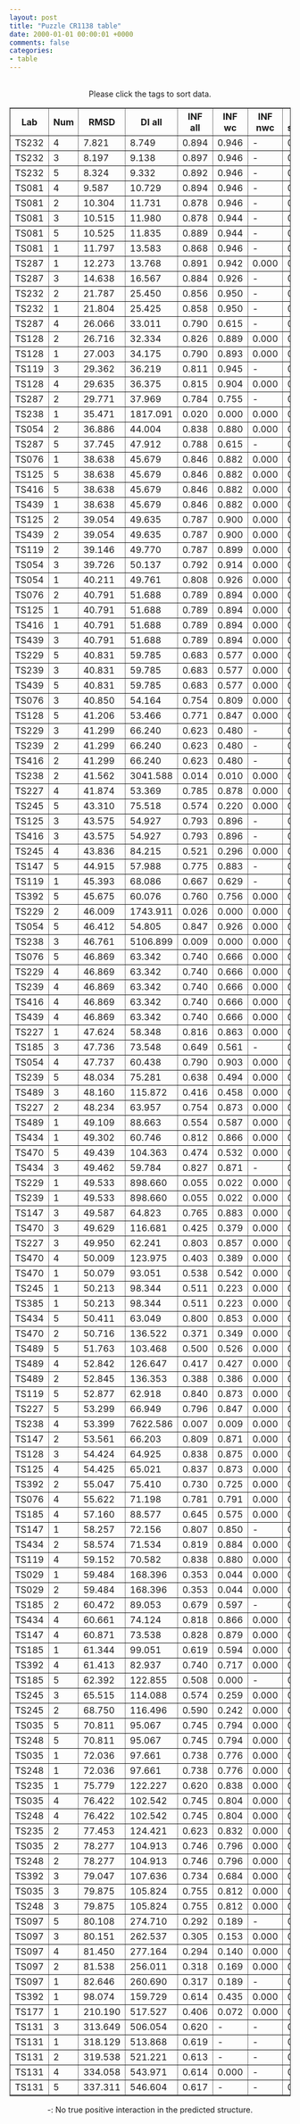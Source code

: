 ```yaml
---
layout: post
title: "Puzzle CR1138 table"
date: 2000-01-01 00:00:01 +0000
comments: false
categories: 
- table
---
```


<script src="{{ root_url }}/javascripts/sorttable.js"></script>
<script>
    window.onload = function() {
        (document.getElementsByTagName( 'th' )[1]).click();
    };
</script>
<br/>
<div align="center">
Please click the tags to sort data.<br/>
<table class="sortable" border=1>
  <tr>
    <th>Lab</th>
    <th>Num</th>
    <th>RMSD</th>
    <th>DI all</th>
    <th>INF all</th>
    <th>INF wc</th>
    <th>INF nwc</th>
    <th>INF stacking</th>
    <th>Clash Score</th>
    <th>P-value</th>
    <th>mcq</th>
    <th>TM-score</th>
    <th>best sol.</th>
    <th>Detail</th>
  </tr>
  <tr><td>TS232</td><td>4</td><td>7.821</td><td>8.749</td><td>0.894</td><td>0.946</td><td>-</td><td>0.874</td><td>10.010</td><td>0.00e+00</td><td>15.93</td><td>0.8000</td><td>2</td><td><a href='/show/index.html?id=CR1138_TS232_4'>-></a></td></tr>
<tr><td>TS232</td><td>3</td><td>8.197</td><td>9.138</td><td>0.897</td><td>0.946</td><td>-</td><td>0.879</td><td>10.100</td><td>0.00e+00</td><td>15.96</td><td>0.7890</td><td>2</td><td><a href='/show/index.html?id=CR1138_TS232_3'>-></a></td></tr>
<tr><td>TS232</td><td>5</td><td>8.324</td><td>9.332</td><td>0.892</td><td>0.946</td><td>-</td><td>0.871</td><td>9.790</td><td>0.00e+00</td><td>16.10</td><td>0.7860</td><td>2</td><td><a href='/show/index.html?id=CR1138_TS232_5'>-></a></td></tr>
<tr><td>TS081</td><td>4</td><td>9.587</td><td>10.729</td><td>0.894</td><td>0.946</td><td>-</td><td>0.874</td><td>6.070</td><td>0.00e+00</td><td>16.34</td><td>0.7360</td><td>2</td><td><a href='/show/index.html?id=CR1138_TS081_4'>-></a></td></tr>
<tr><td>TS081</td><td>2</td><td>10.304</td><td>11.731</td><td>0.878</td><td>0.946</td><td>-</td><td>0.851</td><td>8.670</td><td>0.00e+00</td><td>21.52</td><td>0.7170</td><td>2</td><td><a href='/show/index.html?id=CR1138_TS081_2'>-></a></td></tr>
<tr><td>TS081</td><td>3</td><td>10.515</td><td>11.980</td><td>0.878</td><td>0.944</td><td>-</td><td>0.851</td><td>7.580</td><td>0.00e+00</td><td>16.44</td><td>0.7000</td><td>2</td><td><a href='/show/index.html?id=CR1138_TS081_3'>-></a></td></tr>
<tr><td>TS081</td><td>5</td><td>10.525</td><td>11.835</td><td>0.889</td><td>0.944</td><td>-</td><td>0.868</td><td>4.940</td><td>0.00e+00</td><td>16.20</td><td>0.6750</td><td>2</td><td><a href='/show/index.html?id=CR1138_TS081_5'>-></a></td></tr>
<tr><td>TS081</td><td>1</td><td>11.797</td><td>13.583</td><td>0.868</td><td>0.946</td><td>-</td><td>0.836</td><td>9.620</td><td>0.00e+00</td><td>16.77</td><td>0.6500</td><td>2</td><td><a href='/show/index.html?id=CR1138_TS081_1'>-></a></td></tr>
<tr><td>TS287</td><td>1</td><td>12.273</td><td>13.768</td><td>0.891</td><td>0.942</td><td>0.000</td><td>0.873</td><td>0.660</td><td>0.00e+00</td><td>15.79</td><td>0.6210</td><td>2</td><td><a href='/show/index.html?id=CR1138_TS287_1'>-></a></td></tr>
<tr><td>TS287</td><td>3</td><td>14.638</td><td>16.567</td><td>0.884</td><td>0.926</td><td>-</td><td>0.868</td><td>0.000</td><td>0.00e+00</td><td>12.89</td><td>0.6000</td><td>2</td><td><a href='/show/index.html?id=CR1138_TS287_3'>-></a></td></tr>
<tr><td>TS232</td><td>2</td><td>21.787</td><td>25.450</td><td>0.856</td><td>0.950</td><td>-</td><td>0.812</td><td>8.230</td><td>0.00e+00</td><td>20.14</td><td>0.6310</td><td>1</td><td><a href='/show/index.html?id=CR1138_TS232_2'>-></a></td></tr>
<tr><td>TS232</td><td>1</td><td>21.804</td><td>25.425</td><td>0.858</td><td>0.950</td><td>-</td><td>0.815</td><td>9.530</td><td>0.00e+00</td><td>20.00</td><td>0.6300</td><td>1</td><td><a href='/show/index.html?id=CR1138_TS232_1'>-></a></td></tr>
<tr><td>TS287</td><td>4</td><td>26.066</td><td>33.011</td><td>0.790</td><td>0.615</td><td>-</td><td>0.859</td><td>0.350</td><td>0.00e+00</td><td>13.47</td><td>0.4590</td><td>2</td><td><a href='/show/index.html?id=CR1138_TS287_4'>-></a></td></tr>
<tr><td>TS128</td><td>2</td><td>26.716</td><td>32.334</td><td>0.826</td><td>0.889</td><td>0.000</td><td>0.801</td><td>107.420</td><td>0.00e+00</td><td>22.94</td><td>0.3690</td><td>2</td><td><a href='/show/index.html?id=CR1138_TS128_2'>-></a></td></tr>
<tr><td>TS128</td><td>1</td><td>27.003</td><td>34.175</td><td>0.790</td><td>0.893</td><td>0.000</td><td>0.743</td><td>126.560</td><td>0.00e+00</td><td>28.58</td><td>0.3930</td><td>1</td><td><a href='/show/index.html?id=CR1138_TS128_1'>-></a></td></tr>
<tr><td>TS119</td><td>3</td><td>29.362</td><td>36.219</td><td>0.811</td><td>0.945</td><td>-</td><td>0.734</td><td>5.240</td><td>0.00e+00</td><td>23.78</td><td>0.3230</td><td>1</td><td><a href='/show/index.html?id=CR1138_TS119_3'>-></a></td></tr>
<tr><td>TS128</td><td>4</td><td>29.635</td><td>36.375</td><td>0.815</td><td>0.904</td><td>0.000</td><td>0.773</td><td>107.970</td><td>0.00e+00</td><td>26.09</td><td>0.4030</td><td>1</td><td><a href='/show/index.html?id=CR1138_TS128_4'>-></a></td></tr>
<tr><td>TS287</td><td>2</td><td>29.771</td><td>37.969</td><td>0.784</td><td>0.755</td><td>-</td><td>0.810</td><td>0.690</td><td>0.00e+00</td><td>23.53</td><td>0.4410</td><td>1</td><td><a href='/show/index.html?id=CR1138_TS287_2'>-></a></td></tr>
<tr><td>TS238</td><td>1</td><td>35.471</td><td>1817.091</td><td>0.020</td><td>0.000</td><td>0.000</td><td>0.031</td><td>274.600</td><td>0.00e+00</td><td>55.66</td><td>0.1380</td><td>2</td><td><a href='/show/index.html?id=CR1138_TS238_1'>-></a></td></tr>
<tr><td>TS054</td><td>2</td><td>36.886</td><td>44.004</td><td>0.838</td><td>0.880</td><td>0.000</td><td>0.824</td><td>2.300</td><td>0.00e+00</td><td>19.22</td><td>0.2520</td><td>2</td><td><a href='/show/index.html?id=CR1138_TS054_2'>-></a></td></tr>
<tr><td>TS287</td><td>5</td><td>37.745</td><td>47.912</td><td>0.788</td><td>0.615</td><td>-</td><td>0.857</td><td>0.520</td><td>0.00e+00</td><td>13.46</td><td>0.3740</td><td>2</td><td><a href='/show/index.html?id=CR1138_TS287_5'>-></a></td></tr>
<tr><td>TS076</td><td>1</td><td>38.638</td><td>45.679</td><td>0.846</td><td>0.882</td><td>0.000</td><td>0.835</td><td>2.690</td><td>0.00e+00</td><td>19.07</td><td>0.2960</td><td>2</td><td><a href='/show/index.html?id=CR1138_TS076_1'>-></a></td></tr>
<tr><td>TS125</td><td>5</td><td>38.638</td><td>45.679</td><td>0.846</td><td>0.882</td><td>0.000</td><td>0.835</td><td>2.690</td><td>0.00e+00</td><td>19.07</td><td>0.2960</td><td>2</td><td><a href='/show/index.html?id=CR1138_TS125_5'>-></a></td></tr>
<tr><td>TS416</td><td>5</td><td>38.638</td><td>45.679</td><td>0.846</td><td>0.882</td><td>0.000</td><td>0.835</td><td>2.690</td><td>0.00e+00</td><td>19.07</td><td>0.2960</td><td>2</td><td><a href='/show/index.html?id=CR1138_TS416_5'>-></a></td></tr>
<tr><td>TS439</td><td>1</td><td>38.638</td><td>45.679</td><td>0.846</td><td>0.882</td><td>0.000</td><td>0.835</td><td>2.690</td><td>0.00e+00</td><td>19.07</td><td>0.2960</td><td>2</td><td><a href='/show/index.html?id=CR1138_TS439_1'>-></a></td></tr>
<tr><td>TS125</td><td>2</td><td>39.054</td><td>49.635</td><td>0.787</td><td>0.900</td><td>0.000</td><td>0.737</td><td>3.250</td><td>0.00e+00</td><td>23.91</td><td>0.2570</td><td>1</td><td><a href='/show/index.html?id=CR1138_TS125_2'>-></a></td></tr>
<tr><td>TS439</td><td>2</td><td>39.054</td><td>49.635</td><td>0.787</td><td>0.900</td><td>0.000</td><td>0.737</td><td>3.250</td><td>0.00e+00</td><td>23.91</td><td>0.2570</td><td>1</td><td><a href='/show/index.html?id=CR1138_TS439_2'>-></a></td></tr>
<tr><td>TS119</td><td>2</td><td>39.146</td><td>49.770</td><td>0.787</td><td>0.899</td><td>0.000</td><td>0.738</td><td>2.560</td><td>0.00e+00</td><td>24.16</td><td>0.2800</td><td>1</td><td><a href='/show/index.html?id=CR1138_TS119_2'>-></a></td></tr>
<tr><td>TS054</td><td>3</td><td>39.726</td><td>50.137</td><td>0.792</td><td>0.914</td><td>0.000</td><td>0.735</td><td>3.550</td><td>0.00e+00</td><td>24.48</td><td>0.1590</td><td>1</td><td><a href='/show/index.html?id=CR1138_TS054_3'>-></a></td></tr>
<tr><td>TS054</td><td>1</td><td>40.211</td><td>49.761</td><td>0.808</td><td>0.926</td><td>0.000</td><td>0.751</td><td>5.890</td><td>0.00e+00</td><td>24.73</td><td>0.2060</td><td>1</td><td><a href='/show/index.html?id=CR1138_TS054_1'>-></a></td></tr>
<tr><td>TS076</td><td>2</td><td>40.791</td><td>51.688</td><td>0.789</td><td>0.894</td><td>0.000</td><td>0.744</td><td>3.030</td><td>0.00e+00</td><td>23.32</td><td>0.2840</td><td>1</td><td><a href='/show/index.html?id=CR1138_TS076_2'>-></a></td></tr>
<tr><td>TS125</td><td>1</td><td>40.791</td><td>51.688</td><td>0.789</td><td>0.894</td><td>0.000</td><td>0.744</td><td>3.030</td><td>0.00e+00</td><td>23.32</td><td>0.2840</td><td>1</td><td><a href='/show/index.html?id=CR1138_TS125_1'>-></a></td></tr>
<tr><td>TS416</td><td>1</td><td>40.791</td><td>51.688</td><td>0.789</td><td>0.894</td><td>0.000</td><td>0.744</td><td>3.030</td><td>0.00e+00</td><td>23.32</td><td>0.2840</td><td>1</td><td><a href='/show/index.html?id=CR1138_TS416_1'>-></a></td></tr>
<tr><td>TS439</td><td>3</td><td>40.791</td><td>51.688</td><td>0.789</td><td>0.894</td><td>0.000</td><td>0.744</td><td>3.030</td><td>0.00e+00</td><td>23.32</td><td>0.2840</td><td>1</td><td><a href='/show/index.html?id=CR1138_TS439_3'>-></a></td></tr>
<tr><td>TS229</td><td>5</td><td>40.831</td><td>59.785</td><td>0.683</td><td>0.577</td><td>0.000</td><td>0.730</td><td>43.850</td><td>0.00e+00</td><td>23.68</td><td>0.2770</td><td>2</td><td><a href='/show/index.html?id=CR1138_TS229_5'>-></a></td></tr>
<tr><td>TS239</td><td>3</td><td>40.831</td><td>59.785</td><td>0.683</td><td>0.577</td><td>0.000</td><td>0.730</td><td>43.850</td><td>0.00e+00</td><td>23.68</td><td>0.2770</td><td>2</td><td><a href='/show/index.html?id=CR1138_TS239_3'>-></a></td></tr>
<tr><td>TS439</td><td>5</td><td>40.831</td><td>59.785</td><td>0.683</td><td>0.577</td><td>0.000</td><td>0.730</td><td>43.850</td><td>0.00e+00</td><td>23.68</td><td>0.2770</td><td>2</td><td><a href='/show/index.html?id=CR1138_TS439_5'>-></a></td></tr>
<tr><td>TS076</td><td>3</td><td>40.850</td><td>54.164</td><td>0.754</td><td>0.809</td><td>0.000</td><td>0.737</td><td>1.300</td><td>0.00e+00</td><td>27.04</td><td>0.2640</td><td>1</td><td><a href='/show/index.html?id=CR1138_TS076_3'>-></a></td></tr>
<tr><td>TS128</td><td>5</td><td>41.206</td><td>53.466</td><td>0.771</td><td>0.847</td><td>0.000</td><td>0.738</td><td>98.340</td><td>0.00e+00</td><td>26.81</td><td>0.2620</td><td>1</td><td><a href='/show/index.html?id=CR1138_TS128_5'>-></a></td></tr>
<tr><td>TS229</td><td>3</td><td>41.299</td><td>66.240</td><td>0.623</td><td>0.480</td><td>-</td><td>0.681</td><td>42.420</td><td>0.00e+00</td><td>25.38</td><td>0.2830</td><td>2</td><td><a href='/show/index.html?id=CR1138_TS229_3'>-></a></td></tr>
<tr><td>TS239</td><td>2</td><td>41.299</td><td>66.240</td><td>0.623</td><td>0.480</td><td>-</td><td>0.681</td><td>42.420</td><td>0.00e+00</td><td>25.38</td><td>0.2830</td><td>2</td><td><a href='/show/index.html?id=CR1138_TS239_2'>-></a></td></tr>
<tr><td>TS416</td><td>2</td><td>41.299</td><td>66.240</td><td>0.623</td><td>0.480</td><td>-</td><td>0.681</td><td>42.420</td><td>0.00e+00</td><td>25.38</td><td>0.2830</td><td>2</td><td><a href='/show/index.html?id=CR1138_TS416_2'>-></a></td></tr>
<tr><td>TS238</td><td>2</td><td>41.562</td><td>3041.588</td><td>0.014</td><td>0.010</td><td>0.000</td><td>0.019</td><td>232.220</td><td>0.00e+00</td><td>54.06</td><td>0.1150</td><td>2</td><td><a href='/show/index.html?id=CR1138_TS238_2'>-></a></td></tr>
<tr><td>TS227</td><td>4</td><td>41.874</td><td>53.369</td><td>0.785</td><td>0.878</td><td>0.000</td><td>0.744</td><td>0.090</td><td>0.00e+00</td><td>26.53</td><td>0.3080</td><td>1</td><td><a href='/show/index.html?id=CR1138_TS227_4'>-></a></td></tr>
<tr><td>TS245</td><td>5</td><td>43.310</td><td>75.518</td><td>0.574</td><td>0.220</td><td>0.000</td><td>0.684</td><td>12.650</td><td>0.00e+00</td><td>22.29</td><td>0.2300</td><td>2</td><td><a href='/show/index.html?id=CR1138_TS245_5'>-></a></td></tr>
<tr><td>TS125</td><td>3</td><td>43.575</td><td>54.927</td><td>0.793</td><td>0.896</td><td>-</td><td>0.748</td><td>3.160</td><td>0.00e+00</td><td>22.75</td><td>0.2410</td><td>1</td><td><a href='/show/index.html?id=CR1138_TS125_3'>-></a></td></tr>
<tr><td>TS416</td><td>3</td><td>43.575</td><td>54.927</td><td>0.793</td><td>0.896</td><td>-</td><td>0.748</td><td>3.160</td><td>0.00e+00</td><td>22.75</td><td>0.2410</td><td>1</td><td><a href='/show/index.html?id=CR1138_TS416_3'>-></a></td></tr>
<tr><td>TS245</td><td>4</td><td>43.836</td><td>84.215</td><td>0.521</td><td>0.296</td><td>0.000</td><td>0.614</td><td>9.790</td><td>0.00e+00</td><td>24.10</td><td>0.2110</td><td>1</td><td><a href='/show/index.html?id=CR1138_TS245_4'>-></a></td></tr>
<tr><td>TS147</td><td>5</td><td>44.915</td><td>57.988</td><td>0.775</td><td>0.883</td><td>-</td><td>0.725</td><td>0.040</td><td>0.00e+00</td><td>26.01</td><td>0.2340</td><td>1</td><td><a href='/show/index.html?id=CR1138_TS147_5'>-></a></td></tr>
<tr><td>TS119</td><td>1</td><td>45.393</td><td>68.086</td><td>0.667</td><td>0.629</td><td>-</td><td>0.695</td><td>0.950</td><td>0.00e+00</td><td>23.68</td><td>0.1890</td><td>1</td><td><a href='/show/index.html?id=CR1138_TS119_1'>-></a></td></tr>
<tr><td>TS392</td><td>5</td><td>45.675</td><td>60.076</td><td>0.760</td><td>0.756</td><td>0.000</td><td>0.768</td><td>34.710</td><td>0.00e+00</td><td>22.15</td><td>0.2560</td><td>2</td><td><a href='/show/index.html?id=CR1138_TS392_5'>-></a></td></tr>
<tr><td>TS229</td><td>2</td><td>46.009</td><td>1743.911</td><td>0.026</td><td>0.000</td><td>0.000</td><td>0.042</td><td>531.670</td><td>0.00e+00</td><td>62.41</td><td>0.1390</td><td>1</td><td><a href='/show/index.html?id=CR1138_TS229_2'>-></a></td></tr>
<tr><td>TS054</td><td>5</td><td>46.412</td><td>54.805</td><td>0.847</td><td>0.926</td><td>0.000</td><td>0.815</td><td>4.420</td><td>0.00e+00</td><td>17.95</td><td>0.1810</td><td>2</td><td><a href='/show/index.html?id=CR1138_TS054_5'>-></a></td></tr>
<tr><td>TS238</td><td>3</td><td>46.761</td><td>5106.899</td><td>0.009</td><td>0.000</td><td>0.000</td><td>0.017</td><td>67.070</td><td>0.00e+00</td><td>28.06</td><td>0.0730</td><td>1</td><td><a href='/show/index.html?id=CR1138_TS238_3'>-></a></td></tr>
<tr><td>TS076</td><td>5</td><td>46.869</td><td>63.342</td><td>0.740</td><td>0.666</td><td>0.000</td><td>0.777</td><td>37.740</td><td>0.00e+00</td><td>20.99</td><td>0.2710</td><td>2</td><td><a href='/show/index.html?id=CR1138_TS076_5'>-></a></td></tr>
<tr><td>TS229</td><td>4</td><td>46.869</td><td>63.342</td><td>0.740</td><td>0.666</td><td>0.000</td><td>0.777</td><td>37.740</td><td>0.00e+00</td><td>20.99</td><td>0.2710</td><td>2</td><td><a href='/show/index.html?id=CR1138_TS229_4'>-></a></td></tr>
<tr><td>TS239</td><td>4</td><td>46.869</td><td>63.342</td><td>0.740</td><td>0.666</td><td>0.000</td><td>0.777</td><td>37.740</td><td>0.00e+00</td><td>20.99</td><td>0.2710</td><td>2</td><td><a href='/show/index.html?id=CR1138_TS239_4'>-></a></td></tr>
<tr><td>TS416</td><td>4</td><td>46.869</td><td>63.342</td><td>0.740</td><td>0.666</td><td>0.000</td><td>0.777</td><td>37.740</td><td>0.00e+00</td><td>20.99</td><td>0.2710</td><td>2</td><td><a href='/show/index.html?id=CR1138_TS416_4'>-></a></td></tr>
<tr><td>TS439</td><td>4</td><td>46.869</td><td>63.342</td><td>0.740</td><td>0.666</td><td>0.000</td><td>0.777</td><td>37.740</td><td>0.00e+00</td><td>20.99</td><td>0.2710</td><td>2</td><td><a href='/show/index.html?id=CR1138_TS439_4'>-></a></td></tr>
<tr><td>TS227</td><td>1</td><td>47.624</td><td>58.348</td><td>0.816</td><td>0.863</td><td>0.000</td><td>0.799</td><td>0.090</td><td>0.00e+00</td><td>20.61</td><td>0.2540</td><td>2</td><td><a href='/show/index.html?id=CR1138_TS227_1'>-></a></td></tr>
<tr><td>TS185</td><td>3</td><td>47.736</td><td>73.548</td><td>0.649</td><td>0.561</td><td>-</td><td>0.687</td><td>4.680</td><td>0.00e+00</td><td>28.07</td><td>0.2290</td><td>2</td><td><a href='/show/index.html?id=CR1138_TS185_3'>-></a></td></tr>
<tr><td>TS054</td><td>4</td><td>47.737</td><td>60.438</td><td>0.790</td><td>0.903</td><td>0.000</td><td>0.740</td><td>2.210</td><td>0.00e+00</td><td>23.50</td><td>0.2330</td><td>1</td><td><a href='/show/index.html?id=CR1138_TS054_4'>-></a></td></tr>
<tr><td>TS239</td><td>5</td><td>48.034</td><td>75.281</td><td>0.638</td><td>0.494</td><td>0.000</td><td>0.700</td><td>89.030</td><td>0.00e+00</td><td>26.19</td><td>0.1850</td><td>2</td><td><a href='/show/index.html?id=CR1138_TS239_5'>-></a></td></tr>
<tr><td>TS489</td><td>3</td><td>48.160</td><td>115.872</td><td>0.416</td><td>0.458</td><td>0.000</td><td>0.425</td><td>469.240</td><td>0.00e+00</td><td>31.32</td><td>0.1770</td><td>1</td><td><a href='/show/index.html?id=CR1138_TS489_3'>-></a></td></tr>
<tr><td>TS227</td><td>2</td><td>48.234</td><td>63.957</td><td>0.754</td><td>0.873</td><td>0.000</td><td>0.702</td><td>0.090</td><td>0.00e+00</td><td>25.61</td><td>0.1950</td><td>1</td><td><a href='/show/index.html?id=CR1138_TS227_2'>-></a></td></tr>
<tr><td>TS489</td><td>1</td><td>49.109</td><td>88.663</td><td>0.554</td><td>0.587</td><td>0.000</td><td>0.570</td><td>397.110</td><td>0.00e+00</td><td>29.42</td><td>0.1770</td><td>1</td><td><a href='/show/index.html?id=CR1138_TS489_1'>-></a></td></tr>
<tr><td>TS434</td><td>1</td><td>49.302</td><td>60.746</td><td>0.812</td><td>0.866</td><td>0.000</td><td>0.794</td><td>0.130</td><td>0.00e+00</td><td>20.66</td><td>0.1750</td><td>2</td><td><a href='/show/index.html?id=CR1138_TS434_1'>-></a></td></tr>
<tr><td>TS470</td><td>5</td><td>49.439</td><td>104.363</td><td>0.474</td><td>0.532</td><td>0.000</td><td>0.471</td><td>460.800</td><td>0.00e+00</td><td>29.54</td><td>0.1760</td><td>1</td><td><a href='/show/index.html?id=CR1138_TS470_5'>-></a></td></tr>
<tr><td>TS434</td><td>3</td><td>49.462</td><td>59.784</td><td>0.827</td><td>0.871</td><td>-</td><td>0.811</td><td>0.220</td><td>0.00e+00</td><td>19.32</td><td>0.2210</td><td>2</td><td><a href='/show/index.html?id=CR1138_TS434_3'>-></a></td></tr>
<tr><td>TS229</td><td>1</td><td>49.533</td><td>898.660</td><td>0.055</td><td>0.022</td><td>0.000</td><td>0.081</td><td>534.430</td><td>0.00e+00</td><td>62.41</td><td>0.1430</td><td>1</td><td><a href='/show/index.html?id=CR1138_TS229_1'>-></a></td></tr>
<tr><td>TS239</td><td>1</td><td>49.533</td><td>898.660</td><td>0.055</td><td>0.022</td><td>0.000</td><td>0.081</td><td>534.430</td><td>0.00e+00</td><td>62.41</td><td>0.1430</td><td>1</td><td><a href='/show/index.html?id=CR1138_TS239_1'>-></a></td></tr>
<tr><td>TS147</td><td>3</td><td>49.587</td><td>64.823</td><td>0.765</td><td>0.883</td><td>0.000</td><td>0.712</td><td>0.090</td><td>0.00e+00</td><td>26.06</td><td>0.1710</td><td>1</td><td><a href='/show/index.html?id=CR1138_TS147_3'>-></a></td></tr>
<tr><td>TS470</td><td>3</td><td>49.629</td><td>116.681</td><td>0.425</td><td>0.379</td><td>0.000</td><td>0.461</td><td>404.650</td><td>0.00e+00</td><td>35.51</td><td>0.1970</td><td>2</td><td><a href='/show/index.html?id=CR1138_TS470_3'>-></a></td></tr>
<tr><td>TS227</td><td>3</td><td>49.950</td><td>62.241</td><td>0.803</td><td>0.857</td><td>0.000</td><td>0.783</td><td>0.040</td><td>0.00e+00</td><td>19.68</td><td>0.2120</td><td>2</td><td><a href='/show/index.html?id=CR1138_TS227_3'>-></a></td></tr>
<tr><td>TS470</td><td>4</td><td>50.009</td><td>123.975</td><td>0.403</td><td>0.389</td><td>0.000</td><td>0.437</td><td>466.390</td><td>0.00e+00</td><td>31.93</td><td>0.1750</td><td>1</td><td><a href='/show/index.html?id=CR1138_TS470_4'>-></a></td></tr>
<tr><td>TS470</td><td>1</td><td>50.079</td><td>93.051</td><td>0.538</td><td>0.542</td><td>0.000</td><td>0.555</td><td>470.130</td><td>0.00e+00</td><td>26.45</td><td>0.1720</td><td>2</td><td><a href='/show/index.html?id=CR1138_TS470_1'>-></a></td></tr>
<tr><td>TS245</td><td>1</td><td>50.213</td><td>98.344</td><td>0.511</td><td>0.223</td><td>0.000</td><td>0.619</td><td>12.000</td><td>0.00e+00</td><td>24.03</td><td>0.1640</td><td>1</td><td><a href='/show/index.html?id=CR1138_TS245_1'>-></a></td></tr>
<tr><td>TS385</td><td>1</td><td>50.213</td><td>98.344</td><td>0.511</td><td>0.223</td><td>0.000</td><td>0.619</td><td>12.000</td><td>0.00e+00</td><td>24.03</td><td>0.1640</td><td>1</td><td><a href='/show/index.html?id=CR1138_TS385_1'>-></a></td></tr>
<tr><td>TS434</td><td>5</td><td>50.411</td><td>63.049</td><td>0.800</td><td>0.853</td><td>0.000</td><td>0.781</td><td>0.300</td><td>0.00e+00</td><td>21.15</td><td>0.2230</td><td>2</td><td><a href='/show/index.html?id=CR1138_TS434_5'>-></a></td></tr>
<tr><td>TS470</td><td>2</td><td>50.716</td><td>136.522</td><td>0.371</td><td>0.349</td><td>0.000</td><td>0.411</td><td>482.390</td><td>0.00e+00</td><td>26.05</td><td>0.1790</td><td>1</td><td><a href='/show/index.html?id=CR1138_TS470_2'>-></a></td></tr>
<tr><td>TS489</td><td>5</td><td>51.763</td><td>103.468</td><td>0.500</td><td>0.526</td><td>0.000</td><td>0.510</td><td>383.970</td><td>0.00e+00</td><td>28.84</td><td>0.1740</td><td>1</td><td><a href='/show/index.html?id=CR1138_TS489_5'>-></a></td></tr>
<tr><td>TS489</td><td>4</td><td>52.842</td><td>126.647</td><td>0.417</td><td>0.427</td><td>0.000</td><td>0.438</td><td>418.960</td><td>0.00e+00</td><td>32.79</td><td>0.1760</td><td>1</td><td><a href='/show/index.html?id=CR1138_TS489_4'>-></a></td></tr>
<tr><td>TS489</td><td>2</td><td>52.845</td><td>136.353</td><td>0.388</td><td>0.386</td><td>0.000</td><td>0.410</td><td>473.460</td><td>0.00e+00</td><td>32.16</td><td>0.1660</td><td>1</td><td><a href='/show/index.html?id=CR1138_TS489_2'>-></a></td></tr>
<tr><td>TS119</td><td>5</td><td>52.877</td><td>62.918</td><td>0.840</td><td>0.873</td><td>0.000</td><td>0.831</td><td>2.340</td><td>0.00e+00</td><td>19.52</td><td>0.2430</td><td>2</td><td><a href='/show/index.html?id=CR1138_TS119_5'>-></a></td></tr>
<tr><td>TS227</td><td>5</td><td>53.299</td><td>66.949</td><td>0.796</td><td>0.847</td><td>0.000</td><td>0.777</td><td>0.000</td><td>0.00e+00</td><td>19.81</td><td>0.2360</td><td>2</td><td><a href='/show/index.html?id=CR1138_TS227_5'>-></a></td></tr>
<tr><td>TS238</td><td>4</td><td>53.399</td><td>7622.586</td><td>0.007</td><td>0.009</td><td>0.000</td><td>0.010</td><td>80.060</td><td>0.00e+00</td><td>61.47</td><td>0.0650</td><td>1</td><td><a href='/show/index.html?id=CR1138_TS238_4'>-></a></td></tr>
<tr><td>TS147</td><td>2</td><td>53.561</td><td>66.203</td><td>0.809</td><td>0.871</td><td>0.000</td><td>0.787</td><td>0.130</td><td>0.00e+00</td><td>20.05</td><td>0.2420</td><td>2</td><td><a href='/show/index.html?id=CR1138_TS147_2'>-></a></td></tr>
<tr><td>TS128</td><td>3</td><td>54.424</td><td>64.925</td><td>0.838</td><td>0.875</td><td>0.000</td><td>0.827</td><td>7.580</td><td>0.00e+00</td><td>19.58</td><td>0.1800</td><td>2</td><td><a href='/show/index.html?id=CR1138_TS128_3'>-></a></td></tr>
<tr><td>TS125</td><td>4</td><td>54.425</td><td>65.021</td><td>0.837</td><td>0.873</td><td>0.000</td><td>0.826</td><td>2.690</td><td>0.00e+00</td><td>19.25</td><td>0.1790</td><td>2</td><td><a href='/show/index.html?id=CR1138_TS125_4'>-></a></td></tr>
<tr><td>TS392</td><td>2</td><td>55.047</td><td>75.410</td><td>0.730</td><td>0.725</td><td>0.000</td><td>0.739</td><td>40.050</td><td>0.00e+00</td><td>26.26</td><td>0.1990</td><td>1</td><td><a href='/show/index.html?id=CR1138_TS392_2'>-></a></td></tr>
<tr><td>TS076</td><td>4</td><td>55.622</td><td>71.198</td><td>0.781</td><td>0.791</td><td>0.000</td><td>0.784</td><td>5.720</td><td>0.00e+00</td><td>19.75</td><td>0.1890</td><td>2</td><td><a href='/show/index.html?id=CR1138_TS076_4'>-></a></td></tr>
<tr><td>TS185</td><td>4</td><td>57.160</td><td>88.577</td><td>0.645</td><td>0.575</td><td>0.000</td><td>0.678</td><td>0.820</td><td>0.00e+00</td><td>23.46</td><td>0.1710</td><td>2</td><td><a href='/show/index.html?id=CR1138_TS185_4'>-></a></td></tr>
<tr><td>TS147</td><td>1</td><td>58.257</td><td>72.156</td><td>0.807</td><td>0.850</td><td>-</td><td>0.792</td><td>0.170</td><td>0.00e+00</td><td>18.83</td><td>0.1880</td><td>2</td><td><a href='/show/index.html?id=CR1138_TS147_1'>-></a></td></tr>
<tr><td>TS434</td><td>2</td><td>58.574</td><td>71.534</td><td>0.819</td><td>0.884</td><td>0.000</td><td>0.794</td><td>0.130</td><td>0.00e+00</td><td>21.26</td><td>0.1550</td><td>2</td><td><a href='/show/index.html?id=CR1138_TS434_2'>-></a></td></tr>
<tr><td>TS119</td><td>4</td><td>59.152</td><td>70.582</td><td>0.838</td><td>0.880</td><td>0.000</td><td>0.824</td><td>1.860</td><td>0.00e+00</td><td>20.28</td><td>0.1540</td><td>2</td><td><a href='/show/index.html?id=CR1138_TS119_4'>-></a></td></tr>
<tr><td>TS029</td><td>1</td><td>59.484</td><td>168.396</td><td>0.353</td><td>0.044</td><td>0.000</td><td>0.469</td><td>1.080</td><td>0.00e+00</td><td>30.45</td><td>0.1670</td><td>1</td><td><a href='/show/index.html?id=CR1138_TS029_1'>-></a></td></tr>
<tr><td>TS029</td><td>2</td><td>59.484</td><td>168.396</td><td>0.353</td><td>0.044</td><td>0.000</td><td>0.469</td><td>1.080</td><td>0.00e+00</td><td>30.45</td><td>0.1670</td><td>1</td><td><a href='/show/index.html?id=CR1138_TS029_2'>-></a></td></tr>
<tr><td>TS185</td><td>2</td><td>60.472</td><td>89.053</td><td>0.679</td><td>0.597</td><td>-</td><td>0.715</td><td>3.730</td><td>0.00e+00</td><td>22.90</td><td>0.1560</td><td>2</td><td><a href='/show/index.html?id=CR1138_TS185_2'>-></a></td></tr>
<tr><td>TS434</td><td>4</td><td>60.661</td><td>74.124</td><td>0.818</td><td>0.866</td><td>0.000</td><td>0.802</td><td>0.130</td><td>0.00e+00</td><td>20.47</td><td>0.1920</td><td>2</td><td><a href='/show/index.html?id=CR1138_TS434_4'>-></a></td></tr>
<tr><td>TS147</td><td>4</td><td>60.871</td><td>73.538</td><td>0.828</td><td>0.879</td><td>0.000</td><td>0.809</td><td>0.040</td><td>0.00e+00</td><td>20.52</td><td>0.1880</td><td>2</td><td><a href='/show/index.html?id=CR1138_TS147_4'>-></a></td></tr>
<tr><td>TS185</td><td>1</td><td>61.344</td><td>99.051</td><td>0.619</td><td>0.594</td><td>0.000</td><td>0.641</td><td>0.130</td><td>0.00e+00</td><td>28.20</td><td>0.1730</td><td>1</td><td><a href='/show/index.html?id=CR1138_TS185_1'>-></a></td></tr>
<tr><td>TS392</td><td>4</td><td>61.413</td><td>82.937</td><td>0.740</td><td>0.717</td><td>0.000</td><td>0.757</td><td>32.550</td><td>0.00e+00</td><td>21.88</td><td>0.1780</td><td>2</td><td><a href='/show/index.html?id=CR1138_TS392_4'>-></a></td></tr>
<tr><td>TS185</td><td>5</td><td>62.392</td><td>122.855</td><td>0.508</td><td>0.000</td><td>-</td><td>0.615</td><td>0.170</td><td>0.00e+00</td><td>28.02</td><td>0.1930</td><td>2</td><td><a href='/show/index.html?id=CR1138_TS185_5'>-></a></td></tr>
<tr><td>TS245</td><td>3</td><td>65.515</td><td>114.088</td><td>0.574</td><td>0.259</td><td>0.000</td><td>0.676</td><td>14.120</td><td>0.00e+00</td><td>23.70</td><td>0.1610</td><td>2</td><td><a href='/show/index.html?id=CR1138_TS245_3'>-></a></td></tr>
<tr><td>TS245</td><td>2</td><td>68.750</td><td>116.496</td><td>0.590</td><td>0.242</td><td>0.000</td><td>0.696</td><td>11.780</td><td>2.67e-14</td><td>20.99</td><td>0.1640</td><td>2</td><td><a href='/show/index.html?id=CR1138_TS245_2'>-></a></td></tr>
<tr><td>TS035</td><td>5</td><td>70.811</td><td>95.067</td><td>0.745</td><td>0.794</td><td>0.000</td><td>0.728</td><td>0.560</td><td>8.95e-11</td><td>20.85</td><td>0.1270</td><td>2</td><td><a href='/show/index.html?id=CR1138_TS035_5'>-></a></td></tr>
<tr><td>TS248</td><td>5</td><td>70.811</td><td>95.067</td><td>0.745</td><td>0.794</td><td>0.000</td><td>0.728</td><td>0.560</td><td>8.95e-11</td><td>20.85</td><td>0.1270</td><td>2</td><td><a href='/show/index.html?id=CR1138_TS248_5'>-></a></td></tr>
<tr><td>TS035</td><td>1</td><td>72.036</td><td>97.661</td><td>0.738</td><td>0.776</td><td>0.000</td><td>0.729</td><td>0.690</td><td>6.07e-09</td><td>21.37</td><td>0.1460</td><td>2</td><td><a href='/show/index.html?id=CR1138_TS035_1'>-></a></td></tr>
<tr><td>TS248</td><td>1</td><td>72.036</td><td>97.661</td><td>0.738</td><td>0.776</td><td>0.000</td><td>0.729</td><td>0.690</td><td>6.07e-09</td><td>21.37</td><td>0.1460</td><td>2</td><td><a href='/show/index.html?id=CR1138_TS248_1'>-></a></td></tr>
<tr><td>TS235</td><td>1</td><td>75.779</td><td>122.227</td><td>0.620</td><td>0.838</td><td>0.000</td><td>0.514</td><td>115.260</td><td>1.48e-04</td><td>27.59</td><td>0.1780</td><td>1</td><td><a href='/show/index.html?id=CR1138_TS235_1'>-></a></td></tr>
<tr><td>TS035</td><td>4</td><td>76.422</td><td>102.542</td><td>0.745</td><td>0.804</td><td>0.000</td><td>0.724</td><td>0.610</td><td>5.55e-04</td><td>21.37</td><td>0.1690</td><td>2</td><td><a href='/show/index.html?id=CR1138_TS035_4'>-></a></td></tr>
<tr><td>TS248</td><td>4</td><td>76.422</td><td>102.542</td><td>0.745</td><td>0.804</td><td>0.000</td><td>0.724</td><td>0.610</td><td>5.55e-04</td><td>21.37</td><td>0.1690</td><td>2</td><td><a href='/show/index.html?id=CR1138_TS248_4'>-></a></td></tr>
<tr><td>TS235</td><td>2</td><td>77.453</td><td>124.421</td><td>0.623</td><td>0.832</td><td>0.000</td><td>0.525</td><td>107.690</td><td>3.59e-03</td><td>68.35</td><td>0.1860</td><td>1</td><td><a href='/show/index.html?id=CR1138_TS235_2'>-></a></td></tr>
<tr><td>TS035</td><td>2</td><td>78.277</td><td>104.913</td><td>0.746</td><td>0.796</td><td>0.000</td><td>0.727</td><td>0.520</td><td>1.29e-02</td><td>21.71</td><td>0.1590</td><td>2</td><td><a href='/show/index.html?id=CR1138_TS035_2'>-></a></td></tr>
<tr><td>TS248</td><td>2</td><td>78.277</td><td>104.913</td><td>0.746</td><td>0.796</td><td>0.000</td><td>0.727</td><td>0.520</td><td>1.29e-02</td><td>21.71</td><td>0.1590</td><td>2</td><td><a href='/show/index.html?id=CR1138_TS248_2'>-></a></td></tr>
<tr><td>TS392</td><td>3</td><td>79.047</td><td>107.636</td><td>0.734</td><td>0.684</td><td>0.000</td><td>0.762</td><td>31.080</td><td>3.57e-02</td><td>21.76</td><td>0.2100</td><td>2</td><td><a href='/show/index.html?id=CR1138_TS392_3'>-></a></td></tr>
<tr><td>TS035</td><td>3</td><td>79.875</td><td>105.824</td><td>0.755</td><td>0.812</td><td>0.000</td><td>0.734</td><td>0.480</td><td>8.97e-02</td><td>22.00</td><td>0.1690</td><td>2</td><td><a href='/show/index.html?id=CR1138_TS035_3'>-></a></td></tr>
<tr><td>TS248</td><td>3</td><td>79.875</td><td>105.824</td><td>0.755</td><td>0.812</td><td>0.000</td><td>0.734</td><td>0.480</td><td>8.97e-02</td><td>22.00</td><td>0.1690</td><td>2</td><td><a href='/show/index.html?id=CR1138_TS248_3'>-></a></td></tr>
<tr><td>TS097</td><td>5</td><td>80.108</td><td>274.710</td><td>0.292</td><td>0.189</td><td>-</td><td>0.337</td><td>0.220</td><td>1.13e-01</td><td>36.40</td><td>0.1160</td><td>2</td><td><a href='/show/index.html?id=CR1138_TS097_5'>-></a></td></tr>
<tr><td>TS097</td><td>3</td><td>80.151</td><td>262.537</td><td>0.305</td><td>0.153</td><td>0.000</td><td>0.364</td><td>0.170</td><td>1.17e-01</td><td>35.34</td><td>0.1050</td><td>2</td><td><a href='/show/index.html?id=CR1138_TS097_3'>-></a></td></tr>
<tr><td>TS097</td><td>4</td><td>81.450</td><td>277.164</td><td>0.294</td><td>0.140</td><td>0.000</td><td>0.356</td><td>0.170</td><td>3.20e-01</td><td>35.35</td><td>0.1010</td><td>2</td><td><a href='/show/index.html?id=CR1138_TS097_4'>-></a></td></tr>
<tr><td>TS097</td><td>2</td><td>81.538</td><td>256.011</td><td>0.318</td><td>0.169</td><td>0.000</td><td>0.387</td><td>0.130</td><td>3.38e-01</td><td>35.92</td><td>0.1090</td><td>2</td><td><a href='/show/index.html?id=CR1138_TS097_2'>-></a></td></tr>
<tr><td>TS097</td><td>1</td><td>82.646</td><td>260.690</td><td>0.317</td><td>0.189</td><td>-</td><td>0.377</td><td>0.130</td><td>5.78e-01</td><td>35.80</td><td>0.1130</td><td>2</td><td><a href='/show/index.html?id=CR1138_TS097_1'>-></a></td></tr>
<tr><td>TS392</td><td>1</td><td>98.074</td><td>159.729</td><td>0.614</td><td>0.435</td><td>0.000</td><td>0.696</td><td>51.410</td><td>1.00e+00</td><td>23.31</td><td>0.1090</td><td>2</td><td><a href='/show/index.html?id=CR1138_TS392_1'>-></a></td></tr>
<tr><td>TS177</td><td>1</td><td>210.190</td><td>517.527</td><td>0.406</td><td>0.072</td><td>0.000</td><td>0.537</td><td>247.000</td><td>1.00e+00</td><td>26.49</td><td>0.1010</td><td>2</td><td><a href='/show/index.html?id=CR1138_TS177_1'>-></a></td></tr>
<tr><td>TS131</td><td>3</td><td>313.649</td><td>506.054</td><td>0.620</td><td>-</td><td>-</td><td>0.747</td><td>61.210</td><td>1.00e+00</td><td>20.15</td><td>0.0740</td><td>2</td><td><a href='/show/index.html?id=CR1138_TS131_3'>-></a></td></tr>
<tr><td>TS131</td><td>1</td><td>318.129</td><td>513.868</td><td>0.619</td><td>-</td><td>-</td><td>0.747</td><td>55.670</td><td>1.00e+00</td><td>20.40</td><td>0.0600</td><td>2</td><td><a href='/show/index.html?id=CR1138_TS131_1'>-></a></td></tr>
<tr><td>TS131</td><td>2</td><td>319.538</td><td>521.221</td><td>0.613</td><td>-</td><td>-</td><td>0.739</td><td>58.050</td><td>1.00e+00</td><td>20.38</td><td>0.0730</td><td>2</td><td><a href='/show/index.html?id=CR1138_TS131_2'>-></a></td></tr>
<tr><td>TS131</td><td>4</td><td>334.058</td><td>543.971</td><td>0.614</td><td>0.000</td><td>-</td><td>0.742</td><td>61.350</td><td>1.00e+00</td><td>20.53</td><td>0.0650</td><td>2</td><td><a href='/show/index.html?id=CR1138_TS131_4'>-></a></td></tr>
<tr><td>TS131</td><td>5</td><td>337.311</td><td>546.604</td><td>0.617</td><td>-</td><td>-</td><td>0.744</td><td>53.060</td><td>1.00e+00</td><td>20.12</td><td>0.0710</td><td>2</td><td><a href='/show/index.html?id=CR1138_TS131_5'>-></a></td></tr>

</table>
-: No true positive interaction in the predicted structure.
</div>
